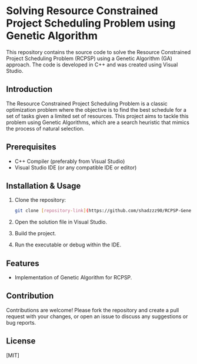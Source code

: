 
# Solving Resource Constrained Project Scheduling Problem using Genetic Algorithm

This repository contains the source code to solve the Resource Constrained Project Scheduling Problem (RCPSP) using a Genetic Algorithm (GA) approach. The code is developed in C++ and was created using Visual Studio.

## Introduction

The Resource Constrained Project Scheduling Problem is a classic optimization problem where the objective is to find the best schedule for a set of tasks given a limited set of resources. This project aims to tackle this problem using Genetic Algorithms, which are a search heuristic that mimics the process of natural selection.

## Prerequisites

- C++ Compiler (preferably from Visual Studio)
- Visual Studio IDE (or any compatible IDE or editor)

## Installation & Usage

1. Clone the repository:
   ```bash
   git clone [repository-link](https://github.com/shadzzz90/RCPSP-Genetic-Algorithm)
   ```

2. Open the solution file in Visual Studio.

3. Build the project.

4. Run the executable or debug within the IDE.



## Features

- Implementation of Genetic Algorithm for RCPSP.


## Contribution

Contributions are welcome! Please fork the repository and create a pull request with your changes, or open an issue to discuss any suggestions or bug reports.

## License

[MIT]

